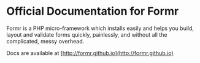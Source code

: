 # Official Documentation for Formr

Formr is a PHP micro-framework which installs easily and helps you build, layout and validate forms quickly, painlessly, and without all the complicated, messy overhead.

Docs are available at [http://formr.github.io](http://formr.github.io)
